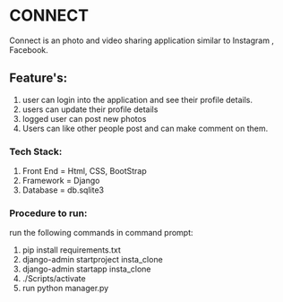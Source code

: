 # CONNECT
Connect is an photo and video sharing application similar to Instagram , Facebook.

## Feature's:
  1. user can login into the application and see their profile details.    
  2. users can update their profile details
  3. logged user can post new photos 
  4. Users can like other people post and can make comment on them.
 
 ### Tech Stack:
 1. Front End = Html, CSS, BootStrap   
 2. Framework = Django  
 3. Database = db.sqlite3

### Procedure to run:
run the following commands in command prompt:
 1. pip install requirements.txt  
 2. django-admin startproject insta_clone  
 3. django-admin startapp insta_clone  
 4. ./Scripts/activate  
 5. run python manager.py
